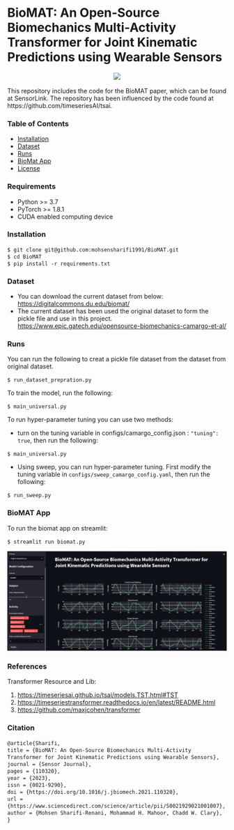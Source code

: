 # BioMAT: An Open-Source Biomechanics Multi-Activity Transformer for Joint Kinematic Predictions using Wearable Sensors
<p align="center">
          <a href= "https://twitter.com/intent/tweet?text=PyTorch-VAE:%20Collection%20of%20VAE%20models%20in%20PyTorch.&url=https://github.com/MohsenSharifi1991/BioMAT">
        <img src="https://img.shields.io/twitter/url/https/shields.io.svg?style=social" /></a>

</p>
This repository includes the code for the BioMAT paper, which can be found at SensorLink. The repository has been influenced by the code found at https://github.com/timeseriesAI/tsai.

### Table of Contents
- [Installation](#installation)
- [Dataset](#dataset)
- [Runs](#runs)
- [BioMat App](#BioMat_App)
- [License](###license)

### Requirements
- Python >= 3.7
- PyTorch >= 1.8.1
- CUDA enabled computing device

### Installation
```
$ git clone git@github.com:mohsensharifi1991/BioMAT.git
$ cd BioMAT
$ pip install -r requirements.txt
```

### Dataset 
- You can download the current dataset from below:
https://digitalcommons.du.edu/biomat/
- The current dataset has been used the original dataset to form the pickle file and use in this project.
https://www.epic.gatech.edu/opensource-biomechanics-camargo-et-al/

### Runs
You can run the following to creat a pickle file dataset from the dataset from original dataset.
```
$ run_dataset_prepration.py
```
To train the model, run the following:
```
$ main_universal.py
```
To run hyper-parameter tuning you can use two methods:
- turn on the tuning variable in configs/camargo_config.json : `"tuning": true`, then run the following:
```
$ main_universal.py
```
- Using sweep, you can run hyper-parameter tuning. First modify the tuning variable in `configs/sweep_camargo_config.yaml`, then run the following:
```
$ run_sweep.py
```
### BioMAT App
To run the biomat app on streamlit:
```
$ streamlit run biomat.py
```
![alt text](Images/BioMAT.PNG)
### References
Transformer Resource and Lib:
1. https://timeseriesai.github.io/tsai/models.TST.html#TST
2. https://timeseriestransformer.readthedocs.io/en/latest/README.html
3. https://github.com/maxjcohen/transformer


### Citation
```
@article{Sharifi,
title = {BioMAT: An Open-Source Biomechanics Multi-Activity Transformer for Joint Kinematic Predictions using Wearable Sensors},
journal = {Sensor Journal},
pages = {110320},
year = {2023},
issn = {0021-9290},
doi = {https://doi.org/10.1016/j.jbiomech.2021.110320},
url = {https://www.sciencedirect.com/science/article/pii/S0021929021001007},
author = {Mohsen Sharifi-Renani, Mohammad H. Mahoor, Chadd W. Clary},
}
```